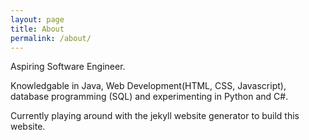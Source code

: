 ```yaml
---
layout: page
title: About
permalink: /about/
---
```


Aspiring Software Engineer.  

Knowledgable in Java, Web Development(HTML, CSS, Javascript), database programming (SQL) and experimenting in Python and C#.  

Currently playing around with the jekyll website generator to build this website.
